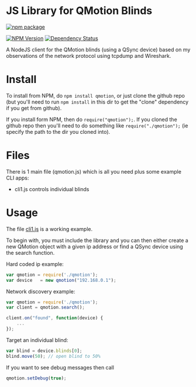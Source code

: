 # JS Library for QMotion Blinds

[![npm package](https://nodei.co/npm/qmotion.png?downloads=true&downloadRank=true&stars=true)](https://nodei.co/npm/qmotion/)

[![NPM Version](https://img.shields.io/npm/v/qmotion.svg)](https://www.npmjs.com/package/qmotion)
[![Dependency Status](https://img.shields.io/versioneye/d/nodejs/qmotion.svg)](https://www.versioneye.com/nodejs/qmotion/)

A NodeJS client for the QMotion blinds (using a QSync device) based on my observations of the network protocol using tcpdump and Wireshark.

# Install
To install from NPM, do ```npm install qmotion```, or just clone the github repo (but you'll need to run ```npm install``` in this dir to get the "clone" dependency if you get from github).

If you install form NPM, then do ```require("qmotion");```. If you cloned the github repo then you'll need to do something like ```require("./qmotion");``` (ie specify the path to the dir you cloned into).

# Files

There is 1 main file (qmotion.js) which is all you need plus some example CLI
apps:

  * cli1.js controls individual blinds

# Usage

The file [cli1.js](cli1.js) is a working example.

To begin with, you must include the library and you can then either create a new QMotion object with a given ip address or find a QSync device using the search function.

Hard coded ip example:
```JavaScript
var qmotion = require('./qmotion');
var device   = new qmotion("192.168.0.1");
```

Network discovery example:
```JavaScript
var qmotion = require('./qmotion');
var client = qmotion.search();

client.on("found", function(device) {
    ...
});
```

Target an individual blind:

```Javascript
var blind = device.blinds[0];
blind.move(50); // open blind to 50%
```

If you want to see debug messages then call

```JavaScript
qmotion.setDebug(true);
```
